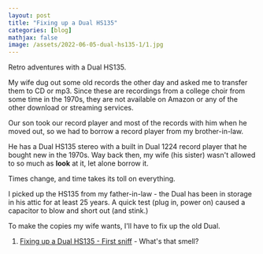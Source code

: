 ```yaml
---
layout: post
title: "Fixing up a Dual HS135"
categories: [blog]
mathjax: false
image: /assets/2022-06-05-dual-hs135-1/1.jpg
---
```

Retro adventures with a Dual HS135.

My wife dug out some old records the other day and asked me to transfer them to CD or mp3.  Since these are recordings from a college choir from some time in the 1970s, they are not available on Amazon or any of the other download or streaming services.

Our son took our record player and most of the records with him when he moved out, so we had to borrow a record player from my brother-in-law.

He has a Dual HS135 stereo with a built in Dual 1224 record player that he bought new in the 1970s.  Way back then, my wife (his sister) wasn't allowed to so much as **look** at it, let alone borrow it.

Times change, and time takes its toll on everything.

I picked up the HS135 from my father-in-law - the Dual has been in storage in his attic for at least 25 years.  A quick test (plug in, power on) caused a capacitor to blow and short out (and stink.)

To make the copies my wife wants, I'll have to fix up the old Dual.


1. [Fixing up a Dual HS135 - First sniff](dual-hs135-1) - What's that smell?
